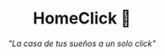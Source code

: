 <div align="center"><h1>HomeClick 🏡</h1><p><em>"La casa de tus sueños a un solo click"</em></p></div>
